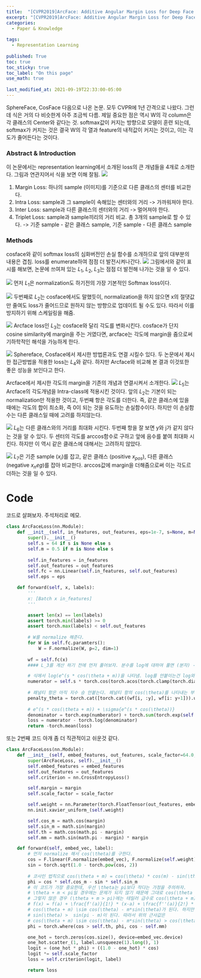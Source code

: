 ```yaml
---
title:  "[CVPR2019]ArcFace: Additive Angular Margin Loss for Deep Face Recognition"
excerpt: "[CVPR2019]ArcFace: Additive Angular Margin Loss for Deep Face Recognition"
categories:
  - Paper & Knowledge
  
tags:
  - Representation Learning
 
published: True
toc: true
toc_sticky: true
toc_label: "On this page"
use_math: true
    
last_modified_at: 2021-09-19T22:33:00-05:00
---
```


SphereFace, CosFace 다음으로 나온 논문. 모두 CVPR에 1년 간격으로 나왔다. 그런데 식은 거의 다 비슷한게 아주 조금씩 다름.
제일 중요한 점은 역시 W의 각 column은 각 클래스의 Center와 같다는 것. softmax값이 커지는 방향으로 모델이 훈련 되는데, softmax가 커지는 것은 결국
W의 각 열과 feature의 내적값이 커지는 것이고, 이는 각도가 줄어든다는 것이다. 

### Abstract & Introduction
이 논문에서는 representation learning에서 소개된 loss의 큰 개념들을 4개로 소개한다. 그림과 연관지어서 식을 보면 이해 잘됨.
![](/assets/images/2021-09-19-Arcface/1.PNG)
1. Margin Loss: 하나의 sample (이미지)를 기준으로 다른 클래스의 센터를 비교한다. 
2. Intra Loss: sample과 그 sample이 속해있는 센터와의 거리 -> 가까워져야 한다. 
3. Inter Loss: sample과 다른 클래스의 센터와의 거리 -> 멀어져야 한다.
4. Triplet Loss: sample과 sample끼리의 거리 비교. 총 3개의 sample로 할 수 있다. -> 기준 sample - 같은 클래스 sample, 기준 sample - 다른 클래스 sample


### Methods
cosface와 같이 softmax loss의 심화버전인 손실 함수를 소개하므로 앞의 대부분의 내용은 겹침. loss를 enumerate하여 점점 더 발전시켜나간다. 
![](/assets/images/2021-09-19-Arcface/2.PNG)
그림에서와 같이 표시를 해보면, 논문에 쓰여져 있는 $L_1$, $L_2$, $L_3$는 점점 더 발전해 나가는 것을 알 수 있다.

![](/assets/images/2021-09-19-Arcface/3.PNG)
먼저 $L_1$은 normalization도 하기전의 가장 기본적인 Softmax loss이다.
 
![](/assets/images/2021-09-19-Arcface/4.PNG)
두번째로 $L_2$는 cosface에서도 말했듯이, normalization을 하지 않으면 x의 절댓값만 줄여도 loss가 줄어드므로 원하지 않는 방향으로 업데이트 될 수도 있다. 따라서 이를 방지하기 위해
스케일링을 해줌. 

![](/assets/images/2021-09-19-Arcface/5.PNG)
Arcface loss인 $L_3$는 cosface와 달리 각도를 변화시킨다. cosface가 단지 cosine similarity에 margin을 주는 거였다면, arcface는 각도에 margin을 줌으로써 기하학적인 해석을 가능하게 한다. 

![](/assets/images/2021-09-19-Arcface/6.PNG)
Sphereface, Cosface에서 제시한 방법론과도 연결 시킬수 있다. 두 논문에서 제시한 접근방법을 적용한 loss는 $L_4$와 같다. 하지만 Arcface와 비교해 본 결과 이것또한 좋은 성능을 보인다고 한다. 

Arcface에서 제시한 각도의 margin을 기존의 개념과 연결시켜서 소개한다. 
![](/assets/images/2021-09-19-Arcface/7.PNG)
$L_5$는 Arcface의 각도개념을 Intra-class에 적용시킨 것이다. 앞의 $L_2$는 기본이 되는 normalization만 적용한 것이고, 두번째 항은 각도를 더한다. 즉, 같은 클래스에 있을 때에는 각도의 합이 최소화, 즉 0이 되는 것을 
유도하는 손실함수이다. 하지만 이 손실함수는 다른 클래스일 때에 고려를 하지않는다.

![](/assets/images/2021-09-19-Arcface/8.PNG)
$L_6$는 다른 클래스와의 거리를 최대화 시킨다. 두번째 항을 잘 보면 y와 j가 같지 않다는 것을 알 수 있다. 두 센터의 각도를 arccos함수로 구하고 앞에 음수를 붙여 최대화 시킨다. 하지만 이 역시 
같은 클래스에 대해서는 고려하지 않았다.
 
![](/assets/images/2021-09-19-Arcface/9.PNG)
$L_7$은 기준 sample ($x_i$)를 잡고, 같은 클래스 (positive $x_{pos}$), 다른 클래스 (negative $x_neg$)를 잡아 비교한다. arccos값에 margin을 더해줌으로써 이는 각도르 더하는 것을 일 수 있다.   


# Code
코드로 살펴보자. 주석처리로 메모. 

```python
class ArcFaceLoss(nn.Module):
    def __init__(self, in_features, out_features, eps=1e-7, s=None, m=None):
        super().__init__()
        self.s = 64 if s is None else s
        self.m = 0.5 if m is None else s
        
        self.in_features = in_features
        self.out_features = out_features
        self.fc = nn.Linear(self.in_features, self.out_features)
        self.eps = eps

    def forward(self, x, labels):
        '''
        x: [Batch x in_features]
        '''

        assert len(x) == len(labels)
        assert torch.min(labels) >= 0
        assert torch.max(labels) < self.out_features
        
        # W를 normalize 해준다.
        for W in self.fc.paramters():
            W = F.normalize(W, p=2, dim=1)
            
        wf = self.fc(x)
        #### L_3를 계산 하기 전에 먼저 풀어보자. 분수를 log에 대하여 풀면 (분자) - (분모)가 되고, numberator는 분자부분, excl은 2번째 항의 2번째 페널티 합 (정답 레이블은 포함 안하는 항).

        # 식에서 log(e^(s * cos(\theta + m))을 나타냄. log를 안붙이는건 log와 e가 상쇄되어서.
        numerator = self.s * torch.cos(torch.acos(torch.clamp(torch.diagonal(wf.transpose(0, 1)[labels]), -1 + self.eps, 1 - self.eps)) + self.m)
        
        # 패널티 항은 아직 지수 승 안붙는다. 페널티 항의 cos(\theta)를 나타내는 부분.
        penalty_theta = torch.cat([torch.cat((wf[i, :y], wf[i: y+1])).unsqueeze(0) for i, y in enumerate(labels)], dim=0)
        
        # e^(s * cos(\theta + m)) + \sigma{e^(s * cos(\theta))}
        denominator = torch.exp(numberator) + torch.sum(torch.exp(self.s * penalty_theta), dim=1)
        loss = numerator - torch.log(denominator)
        return -torch.mean(loss)
```

또는 2번째 코드 아개 좀 더 직관적이고 쉬운것 같다. 
```python
class ArcFaceLoss(nn.Module):
    def __init__(self, embed_features, out_features, scale_factor=64.0, margin=0.50):
        super(ArcFaceLoss, self).__init__()
        self.embed_features = embed_features
        self.out_features = out_features
        self.criterion = nn.CrossEntropyLoss()

        self.margin = margin
        self.scale_factor = scale_factor

        self.weight = nn.Parameter(torch.FloatTensor(out_features, embed_features))
        nn.init.xavier_uniform_(self.weight)

        self.cos_m = math.cos(margin)
        self.sin_m = math.sin(margin)
        self.th = math.cos(math.pi - margin)
        self.mm = math.sin(math.pi - margin) * margin

    def forward(self, embed_vec, label):
        # 먼저 normalize 해서 cos(\theta)를 구한다.
        cos = F.linear(F.normalize(embed_vec), F.normalize(self.weight))
        sin = torch.sqrt(1.0 - torch.pow(cos, 2))
        
        # 코사인 법칙으로 cos(\theta + m) = cos(\theta) * cos(m) - sin(\theta) * sin(m)
        phi = cos * self.cos_m - sin * self.sin_m
        # 이 코드가 가장 중요한데, 우선 \theta는 pi보다 작다는 가정을 주의하자. 
        # \theta + m < pi일 경우에는 문제가 되지 않기 때문에 그대로 cos(\theta + m)을 사용
        # 그렇지 않은 경우 (\theta + m > pi)에는 테일러 급수로 cos(\theta + m)의 근사를 구할 수 있다. 
        # f(x) = f(a) + \frac{f'(a)}{1!} * (x-a) + \frac{f''(a)}{2!} * (x-a)^2 + ... 로 표현되고, 잘 풀어보면 
        # cos(\theta + m) \sim cos(\theta) - m*sin(\theta)가 된다. 하지만 \theta < pi - m이고, \theta는 거의 pi에 가까우므로 sin그래프를 그려보면
        # sin(\theta) >  sin(pi - m)이 된다. 따라서 위의 근사값은
        # cos(\theta + m) \sim cos(\theta) - m*sin(\theta) > cos(\theta) - m*sin(pi-m) 이 되어 아래 코드의 마지막 매개변수가 되는 것.
        phi = torch.where(cos > self.th, phi, cos - self.mm)

        one_hot = torch.zeros(cos.size(), device=embed_vec.device)
        one_hot.scatter_(1, label.unsqueeze(1).long(), 1)
        logit = (one_hot * phi) + ((1.0 - one_hot) * cos)
        logit *= self.scale_factor
        loss = self.criterion(logit, label)

        return loss
```